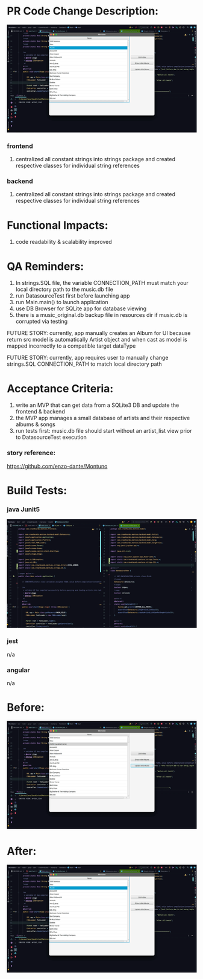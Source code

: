 # PR Code Change Description:

![appRunAfter](resources/Montuno_appRunAfter.gif)

### frontend
1. centralized all constant strings into strings package and created respective classes for individual string references

### backend
1. centralized all constant strings into strings package and created respective classes for individual string references

# Functional Impacts:
1. code readability & scalability improved 

# QA Reminders:
1. In strings.SQL file, the variable CONNECTION_PATH must match your local directory path to the music.db file
2. run DatasourceTest first before launching app 
3. run Main.main() to launch application 
4. use DB Browser for SQLite app for database viewing 
5. there is a music_original.db backup file in resources dir if music.db is corrupted via testing 

FUTURE STORY: currently, app manually creates an Album for UI because return src model is automatically Artist object and when cast as model is mapped incorrectly to a compatible target dataType

FUTURE STORY: currently, app requires user to manually change strings.SQL CONNECTION_PATH to match local directory path

# Acceptance Criteria:
1. write an MVP that can get data from a SQLite3 DB and update the frontend & backend
2. the MVP app manages a small database of artists and their respective albums & songs
3. run tests first: music.db file should start without an artist_list view prior to DatasourceTest execution

### story reference:
https://github.com/enzo-dante/Montuno

# Build Tests:

### java Junit5
![testRun](resources/Montuno_testRun.gif)

### jest
n/a

### angular
n/a

# Before:
![appRunBefore](resources/Montuno_appRunBefore.gif)

# After:
![appRunAfter](resources/Montuno_appRunAfter.gif)

